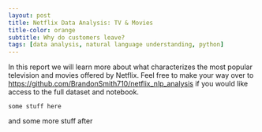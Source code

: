 ```yaml
---
layout: post
title: Netflix Data Analysis: TV & Movies
title-color: orange
subtitle: Why do customers leave?
tags: [data analysis, natural language understanding, python]
---
```


In this report we will learn more about what characterizes the most popular television and movies offered by Netflix.
Feel free to make your way over to https://github.com/BrandonSmith710/netflix_nlp_analysis if you would like access to the full dataset and notebook.

~~~
some stuff here

~~~

and some more stuff after
